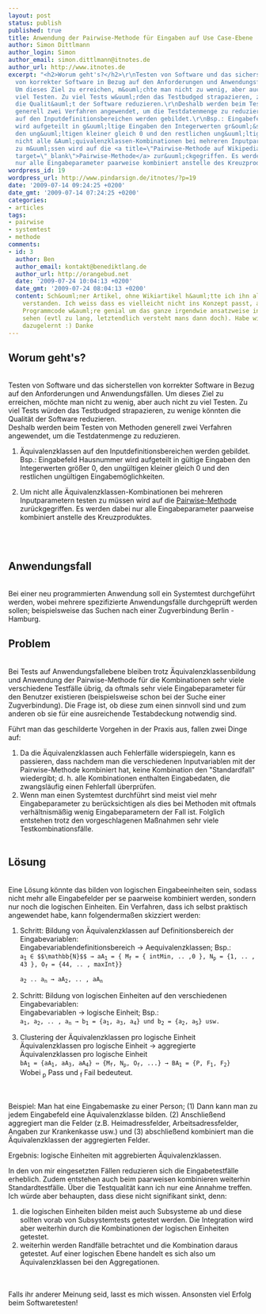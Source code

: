 ```yaml
---
layout: post
status: publish
published: true
title: Anwendung der Pairwise-Methode für Eingaben auf Use Case-Ebene
author: Simon Dittlmann
author_login: Simon
author_email: simon.dittlmann@itnotes.de
author_url: http://www.itnotes.de
excerpt: "<h2>Worum geht's?</h2>\r\nTesten von Software und das sicherstellen
  von korrekter Software in Bezug auf den Anforderungen und Anwendungsf&auml;llen.
  Um dieses Ziel zu erreichen, m&ouml;chte man nicht zu wenig, aber auch nicht zu
  viel Testen. Zu viel Tests w&uuml;rden das Testbudged strapazieren, zu wenige k&ouml;nnten
  die Qualit&auml;t der Software reduzieren.\r\nDeshalb werden beim Testen von Methoden
  generell zwei Verfahren angewendet, um die Testdatenmenge zu reduzieren.\r\n<ol>\r\n\t<li>&Auml;quivalenzklassen
  auf den Inputdefinitionsbereichen werden gebildet.\r\nBsp.: Eingabefeld Hausnummer
  wird aufgeteilt in g&uuml;ltige Eingaben den Integerwerten gr&ouml;&szlig;er 0,
  den ung&uuml;ltigen kleiner gleich 0 und den restlichen ung&uuml;ltigen Eingabem&ouml;glichkeiten.</li>\r\n\t<li>Um
  nicht alle &Auml;quivalenzklassen-Kombinationen bei mehreren Inputparametern testen
  zu m&uuml;ssen wird auf die <a title=\"Pairwise-Methode auf Wikipedia\" href=\"http://de.wikipedia.org/wiki/Pairwise-Methode\"
  target=\"_blank\">Pairwise-Methode</a> zur&uuml;ckgegriffen. Es werden dabei
  nur alle Eingabeparameter paarweise kombiniert anstelle des Kreuzproduktes.</li>\r\n</ol>\r\n"
wordpress_id: 19
wordpress_url: http://www.pindarsign.de/itnotes/?p=19
date: '2009-07-14 09:24:25 +0200'
date_gmt: '2009-07-14 07:24:25 +0200'
categories:
- articles
tags:
- pairwise
- systemtest
- methode
comments:
- id: 3
  author: Ben
  author_email: kontakt@benediktlang.de
  author_url: http://orangebud.net
  date: '2009-07-24 10:04:13 +0200'
  date_gmt: '2009-07-24 08:04:13 +0200'
  content: Sch&ouml;ner Artikel, ohne Wikiartikel h&auml;tte ich ihn allerdings nicht
    verstanden. Ich weiss dass es vielleicht nicht ins Konzept passt, aber ein wenig
    Programmcode w&auml;re genial um das ganze irgendwie ansatzweise in Aktion zu
    sehen (evtl zu lang, letztendlich versteht mans dann doch). Habe wieder etwas
    dazugelernt :) Danke
---
```

<h2>Worum geht's?</h2><br />
Testen von Software und das sicherstellen von korrekter Software in Bezug auf den Anforderungen und Anwendungsf&auml;llen. Um dieses Ziel zu erreichen, m&ouml;chte man nicht zu wenig, aber auch nicht zu viel Testen. Zu viel Tests w&uuml;rden das Testbudged strapazieren, zu wenige k&ouml;nnten die Qualit&auml;t der Software reduzieren.<br />
Deshalb werden beim Testen von Methoden generell zwei Verfahren angewendet, um die Testdatenmenge zu reduzieren.</p>
<ol>
<li>&Auml;quivalenzklassen auf den Inputdefinitionsbereichen werden gebildet.<br />
Bsp.: Eingabefeld Hausnummer wird aufgeteilt in g&uuml;ltige Eingaben den Integerwerten gr&ouml;&szlig;er 0, den ung&uuml;ltigen kleiner gleich 0 und den restlichen ung&uuml;ltigen Eingabem&ouml;glichkeiten.</li></p>
<li>Um nicht alle &Auml;quivalenzklassen-Kombinationen bei mehreren Inputparametern testen zu m&uuml;ssen wird auf die <a title="Pairwise-Methode auf Wikipedia" href="http://de.wikipedia.org/wiki/Pairwise-Methode" target="_blank">Pairwise-Methode</a> zur&uuml;ckgegriffen. Es werden dabei nur alle Eingabeparameter paarweise kombiniert anstelle des Kreuzproduktes.</li><br />
</ol><br />
<a id="more"></a><a id="more-19"></a>
<h2>Anwendungsfall</h2><br />
Bei einer neu programmierten Anwendung soll ein Systemtest durchgef&uuml;hrt werden, wobei mehrere spezifizierte Anwendungsf&auml;lle durchgepr&uuml;ft werden sollen; beispielsweise das Suchen nach einer Zugverbindung Berlin - Hamburg.</p>
<h2>Problem</h2><br />
Bei Tests auf Anwendungsfallebene bleiben trotz &Auml;quivalenzklassenbildung und Anwendung der Pairwise-Methode f&uuml;r die Kombinationen sehr viele verschiedene Testf&auml;lle &uuml;brig, da oftmals sehr viele Eingabeparameter f&uuml;r den Benutzer existieren (beispielsweise schon bei der Suche einer Zugverbindung). Die Frage ist, ob diese zum einen sinnvoll sind und zum anderen ob sie f&uuml;r eine ausreichende Testabdeckung notwendig sind.</p>
<p>F&uuml;hrt man das geschilderte Vorgehen in der Praxis aus, fallen zwei Dinge auf:</p>
<ol>
<li>Da die &Auml;quivalenzklassen auch Fehlerf&auml;lle widerspiegeln, kann es passieren, dass nachdem man die verschiedenen Inputvariablen mit der Pairwise-Methode kombiniert hat, keine Kombination den "Standardfall" wiedergibt; d. h. alle Kombinationen enthalten Eingabedaten, die zwangsl&auml;ufig einen Fehlerfall &uuml;berpr&uuml;fen.</li>
<li>Wenn man einen Systemtest durchf&uuml;hrt sind meist viel mehr Eingabeparameter zu ber&uuml;cksichtigen als dies bei Methoden mit oftmals verh&auml;ltnism&auml;&szlig;ig wenig Eingabeparametern der Fall ist. Folglich entstehen trotz den vorgeschlagenen Ma&szlig;nahmen sehr viele Testkombinationsf&auml;lle.</li><br />
</ol>
<h2>L&ouml;sung</h2><br />
Eine L&ouml;sung k&ouml;nnte das bilden von logischen Eingabeeinheiten sein, sodass nicht mehr alle Eingabefelder per se paarweise kombiniert werden, sondern nur noch die logischen Einheiten. Ein Verfahren, dass ich selbst praktisch angewendet habe, kann folgenderma&szlig;en skizziert werden:</p>
<ol>
<li>Schritt: Bildung von &Auml;quivalenzklassen auf Definitionsbereich der Eingabevariablen:<br />
Eingabevariablendefinitionsbereich &rarr; Aequivalenzklassen; Bsp.:<br />
<code>a<sub>1</sub> &isin; $$\mathbb{N}$$ &rarr; aA<sub>1</sub> = { M<sub>f</sub> = { intMin, .. ,0 }, N<sub>p</sub> = {1, .. , 43 }, O<sub>f</sub> = {44, .. , maxInt}}<br />
a<sub>2</sub> .. a<sub>n</sub> &rarr; aA<sub>2</sub>, .. , aA<sub>n</sub></code></li></p>
<li>Schritt: Bildung von logischen Einheiten auf den verschiedenen Eingabevariablen:<br />
Eingabevariablen &rarr; logische Einheit; Bsp.:<br />
<code>a<sub>1</sub>, a<sub>2</sub>, .. , a<sub>n</sub> &rarr; b<sub>1</sub> = {a<sub>1</sub>, a<sub>3</sub>, a<sub>4</sub>} und b<sub>2</sub> = {a<sub>2</sub>, a<sub>5</sub>} usw.</code></li></p>
<li>Clustering der &Auml;quivalenzklassen pro logische Einheit<br />
&Auml;quivalenzklassen pro logische Einheit &rarr; aggregierte &Auml;quivalenzklassen pro logische Einheit<br />
<code>bA<sub>1</sub> = {aA<sub>1</sub>, aA<sub>3</sub>, aA<sub>4</sub>} &hArr; {M<sub>f</sub>, N<sub>p</sub>, O<sub>f</sub>, ...} &rarr; BA<sub>1</sub> = {P, F<sub>1</sub>, F<sub>2</sub>}</code><br />
Wobei <sub>p</sub> Pass und <sub>f</sub> Fail bedeuteut.</li><br />
</ol><br />
Beispiel: Man hat eine Eingabemaske zu einer Person; (1) Dann kann man zu jedem Eingabefeld eine &Auml;quivalenzklasse bilden. (2) Anschlie&szlig;end aggregiert man die Felder (z.B. Heimadressfelder, Arbeitsadressfelder, Angaben zur Krankenkasse usw.) und (3) abschlie&szlig;end kombiniert man die &Auml;quivalenzklassen der aggregierten Felder.</p>
<p>Ergebnis: logische Einheiten mit aggrebierten &Auml;quivalenzklassen.</p>
<p>In den von mir eingesetzten F&auml;llen reduzieren sich die Eingabetestf&auml;lle erheblich. Zudem entstehen auch beim paarweisen kombinieren weiterhin Standardtestf&auml;lle. &Uuml;ber die Testqualit&auml;t kann ich nur eine Annahme treffen. Ich w&uuml;rde aber behaupten, dass diese nicht signifikant sinkt, denn:</p>
<ol>
<li>die logischen Einheiten bilden meist auch Subsysteme ab und diese sollten vorab von Subsystemtests getestet werden. Die Integration wird aber weiterhin durch die Kombinationen der logischen Einheiten getestet.</li>
<li>weiterhin werden Randf&auml;lle betrachtet und die Kombination daraus getestet. Auf einer logischen Ebene handelt es sich also um &Auml;quivalenzklassen bei den Aggregationen.</li><br />
</ol><br />
Falls ihr anderer Meinung seid, lasst es mich wissen. Ansonsten viel Erfolg beim Softwaretesten!
